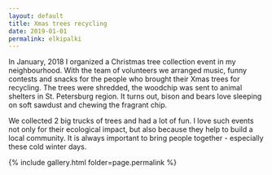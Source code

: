 ```yaml
---
layout: default
title: Xmas trees recycling
date: 2019-01-01
permalink: elkipalki
---
```


In January, 2018 I organized a Christmas tree collection event in my neighbourhood. With the team of volunteers we arranged music, funny contests and snacks for the people who brought their Xmas trees for recycling.
The trees were shredded, the woodchip was sent to animal shelters in St. Petersburg region. It turns out, bison and bears love sleeping on soft sawdust and chewing the fragrant chip.

We collected 2 big trucks of trees and had a lot of fun. I love such events not only for their ecological impact, but also because they help to build a local community. It is always important to bring people together - especially these cold winter days.

{% include gallery.html folder=page.permalink %}
